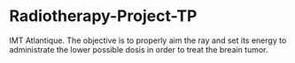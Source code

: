 # Radiotherapy-Project-TP
IMT Atlantique. The objective is to properly aim the ray and set its energy to administrate the lower possible dosis in order to treat the breain tumor.
